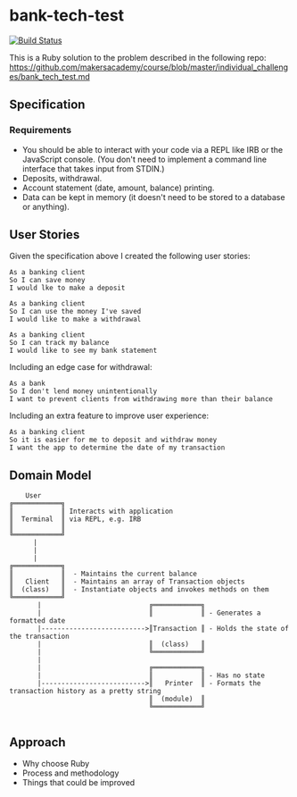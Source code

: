 # bank-tech-test

[![Build Status](https://travis-ci.com/DaveLawes/bank-tech-test.svg?branch=master)](https://travis-ci.com/DaveLawes/bank-tech-test)

This is a Ruby solution to the problem described in the following repo:
https://github.com/makersacademy/course/blob/master/individual_challenges/bank_tech_test.md


## Specification

### Requirements

* You should be able to interact with your code via a REPL like IRB or the JavaScript console.  (You don't need to implement a command line interface that takes input from STDIN.)
* Deposits, withdrawal.
* Account statement (date, amount, balance) printing.
* Data can be kept in memory (it doesn't need to be stored to a database or anything).

## User Stories

Given the specification above I created the following user stories:

```
As a banking client
So I can save money
I would lke to make a deposit

As a banking client
So I can use the money I've saved
I would like to make a withdrawal

As a banking client
So I can track my balance
I would like to see my bank statement
```

Including an edge case for withdrawal:


```
As a bank
So I don't lend money unintentionally
I want to prevent clients from withdrawing more than their balance

```
Including an extra feature to improve user experience:

```
As a banking client
So it is easier for me to deposit and withdraw money
I want the app to determine the date of my transaction
```


## Domain Model

```
    User
╔════════════╗  
║            ║ Interacts with application
║  Terminal  ║ via REPL, e.g. IRB     
║            ║
╚════════════╝
      |
      |
      |                                   
╔════════════╗     
║            ║  - Maintains the current balance     
║   Client   ║  - Maintains an array of Transaction objects
║  (class)   ║  - Instantiate objects and invokes methods on them    
╚════════════╝      
       |                           ╔════════════╗
       |                           ║            ║ - Generates a formatted date        
       |-------------------------->║Transaction ║ - Holds the state of the transaction
       |                           ║  (class)   ║ 
       |                           ╚════════════╝  
       |                             
       |                           ╔════════════╗ 
       |                           ║            ║ - Has no state
       |-------------------------->║   Printer  ║ - Formats the transaction history as a pretty string
                                   ║  (module)  ║
                                   ╚════════════╝            
                                            
```

## Approach
- Why choose Ruby
- Process and methodology
- Things that could be improved


